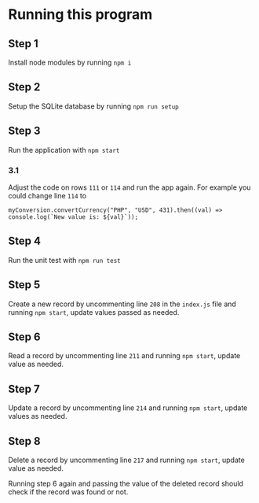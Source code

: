 # Running this program

## Step 1
Install node modules by running `npm i`

## Step 2
Setup the SQLite database by running `npm run setup`

## Step 3
Run the application with `npm start`

### 3.1
Adjust the code on rows `111` or `114` and run the app again.
For example you could change line `114` to 
```
myConversion.convertCurrency("PHP", "USD", 431).then((val) => console.log(`New value is: ${val}`));
```

## Step 4
Run the unit test with `npm run test`


## Step 5
Create a new record by uncommenting line `208` in the `index.js` file and running `npm start`, update values passed as needed.

## Step 6
Read a record by uncommenting line `211` and running `npm start`, update value as needed.

## Step 7
Update a record by uncommenting line `214` and running `npm start`, update values as needed.

## Step 8
Delete a record by uncommenting line `217` and running `npm start`, update value as needed.

Running step 6 again and passing the value of the deleted record should check if the record was found or not.